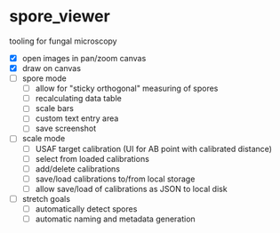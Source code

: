 # spore_viewer

tooling for fungal microscopy

- [x] open images in pan/zoom canvas
- [x] draw on canvas
- [ ] spore mode
    - [ ] allow for "sticky orthogonal" measuring of spores
    - [ ] recalculating data table
    - [ ] scale bars
    - [ ] custom text entry area
    - [ ] save screenshot
- [ ] scale mode
    - [ ] USAF target calibration (UI for AB point with calibrated distance)
    - [ ] select from loaded calibrations
    - [ ] add/delete calibrations
    - [ ] save/load calibrations to/from local storage
    - [ ] allow save/load of calibrations as JSON to local disk
- [ ] stretch goals
    - [ ] automatically detect spores
    - [ ] automatic naming and metadata generation
